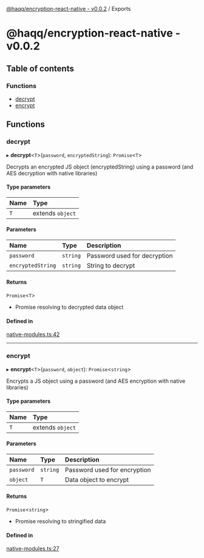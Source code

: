 [@haqq/encryption-react-native - v0.0.2](README.md) / Exports

# @haqq/encryption-react-native - v0.0.2

## Table of contents

### Functions

- [decrypt](modules.md#decrypt)
- [encrypt](modules.md#encrypt)

## Functions

### decrypt

▸ **decrypt**<`T`\>(`password`, `encryptedString`): `Promise`<`T`\>

Decrypts an encrypted JS object (encryptedString)
using a password (and AES decryption with native libraries)

#### Type parameters

| Name | Type |
| :------ | :------ |
| `T` | extends `object` |

#### Parameters

| Name | Type | Description |
| :------ | :------ | :------ |
| `password` | `string` | Password used for decryption |
| `encryptedString` | `string` | String to decrypt |

#### Returns

`Promise`<`T`\>

- Promise resolving to decrypted data object

#### Defined in

[native-modules.ts:42](https://github.com/haqq-network/haqq-wallet-encryption-react-native/blob/728b0a1/src/native-modules.ts#L42)

___

### encrypt

▸ **encrypt**<`T`\>(`password`, `object`): `Promise`<`string`\>

Encrypts a JS object using a password (and AES encryption with native libraries)

#### Type parameters

| Name | Type |
| :------ | :------ |
| `T` | extends `object` |

#### Parameters

| Name | Type | Description |
| :------ | :------ | :------ |
| `password` | `string` | Password used for encryption |
| `object` | `T` | Data object to encrypt |

#### Returns

`Promise`<`string`\>

- Promise resolving to stringified data

#### Defined in

[native-modules.ts:27](https://github.com/haqq-network/haqq-wallet-encryption-react-native/blob/728b0a1/src/native-modules.ts#L27)
